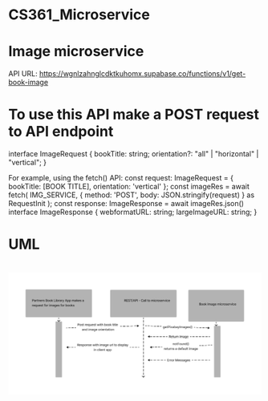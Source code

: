 # CS361_Microservice

# Image microservice
API URL: https://wgnlzahnglcdktkuhomx.supabase.co/functions/v1/get-book-image

# To use this API make a POST request to API endpoint

interface ImageRequest {
 bookTitle: string;
 orientation?: "all" | "horizontal" | "vertical";
}

For example, using the fetch() API:
const request: ImageRequest = {
  bookTitle: [BOOK TITLE],
  orientation: 'vertical'
};
const imageRes = await fetch(
  IMG_SERVICE,
  {
    method: 'POST',
    body: JSON.stringify(request)
  } as RequestInit
);
const response: ImageResponse = await imageRes.json()
interface ImageResponse {
  webformatURL: string;
  largeImageURL: string;
}

# UML
# ![alt text](https://github.com/puczkowskyjp/CS361_Microservice/blob/main/public/UML.png?raw=true)